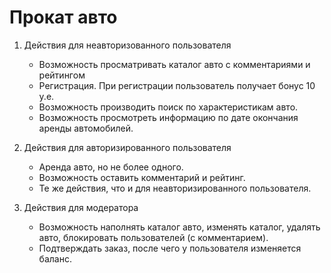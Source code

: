 # Прокат авто

1) Действия для неавторизованного пользователя
   - Возможность просматривать каталог авто с комментариями и рейтингом
   - Регистрация. При регистрации пользователь получает бонус 10 у.е.
   - Возможность производить поиск по характеристикам авто.
   - Возможность просмотреть информацию по дате окончания аренды автомобилей.
   
2) Действия для авторизированного пользователя
   - Аренда авто, но не более одного.
   - Возможность оставить комментарий и рейтинг.
   - Те же действия, что и для неавторизированного пользователя.
   
3) Действия для модератора
   - Возможность наполнять каталог авто, изменять каталог, удалять авто, блокировать пользователей (с комментарием).
   - Подтверждать заказ, после чего у пользователя изменяется баланс.
   
